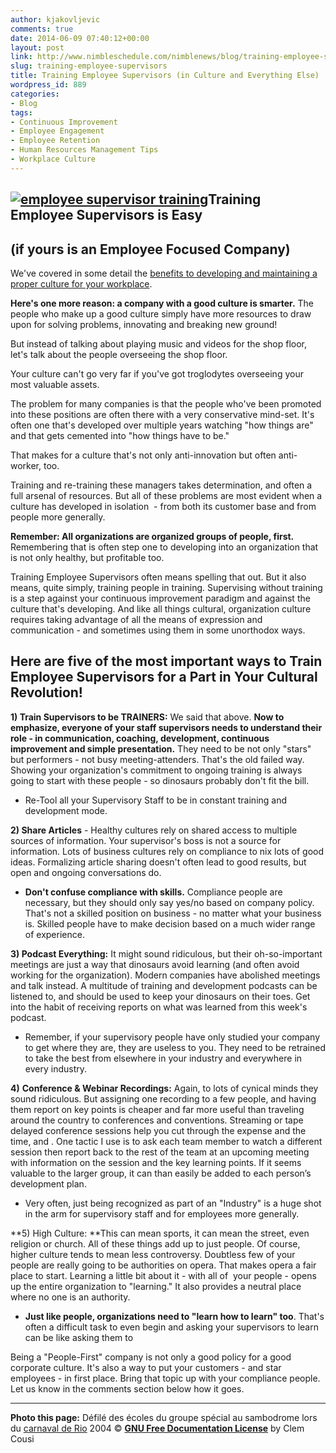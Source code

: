 ```yaml
---
author: kjakovljevic
comments: true
date: 2014-06-09 07:40:12+00:00
layout: post
link: http://www.nimbleschedule.com/nimblenews/blog/training-employee-supervisors/
slug: training-employee-supervisors
title: Training Employee Supervisors (in Culture and Everything Else)
wordpress_id: 889
categories:
- Blog
tags:
- Continuous Improvement
- Employee Engagement
- Employee Retention
- Human Resources Management Tips
- Workplace Culture
---
```


## [![employee supervisor training](http://www.nimbleschedule.com/wp-content/uploads/2014/06/training-employee-supervisors.jpg)](http://www.nimbleschedule.com/wp-content/uploads/2014/06/training-employee-supervisors.jpg)Training Employee Supervisors is Easy




## (if yours is an Employee Focused Company)




We've covered in some detail the [benefits to developing and maintaining a proper culture for your workplace](http://www.nimbleschedule.com/nimblenews/blog/organizational-culture/).

**Here's one more reason: a company with a good culture is smarter.** The people who make up a good culture simply have more resources to draw upon for solving problems, innovating and breaking new ground!

But instead of talking about playing music and videos for the shop floor, let's talk about the people overseeing the shop floor.

Your culture can't go very far if you've got troglodytes overseeing your most valuable assets.

The problem for many companies is that the people who've been promoted into these positions are often there with a very conservative mind-set. It's often one that's developed over multiple years watching "how things are" and that gets cemented into "how things have to be."

That makes for a culture that's not only anti-innovation but often anti-worker, too.

Training and re-training these managers takes determination, and often a full arsenal of resources. But all of these problems are most evident when a culture has developed in isolation  - from both its customer base and from people more generally.

**Remember: All organizations are organized groups of people, first.** Remembering that is often step one to developing into an organization that is not only healthy, but profitable too.

Training Employee Supervisors often means spelling that out. But it also means, quite simply, training people in training. Supervising without training is a step against your continuous improvement paradigm and against the culture that's developing. And like all things cultural, organization culture requires taking advantage of all the means of expression and communication - and sometimes using them in some unorthodox ways.


## Here are five of the most important ways to Train Employee Supervisors for a Part in Your Cultural Revolution!




**1) Train Supervisors to be TRAINERS:** We said that above. **Now to emphasize, everyone of your staff supervisors needs to understand their role - in communication, coaching, development, continuous improvement and simple presentation.** They need to be not only "stars" but performers - not busy meeting-attenders. That's the old failed way. Showing your organization's commitment to ongoing training is always going to start with these people - so dinosaurs probably don't fit the bill.






	
  * Re-Tool all your Supervisory Staff to be in constant training and development mode.




**2) Share Articles** - Healthy cultures rely on shared access to multiple sources of information. Your supervisor's boss is not a source for information. Lots of business cultures rely on compliance to nix lots of good ideas. Formalizing article sharing doesn't often lead to good results, but open and ongoing conversations do.






	
  * **Don't confuse compliance with skills.** Compliance people are necessary, but they should only say yes/no based on company policy. That's not a skilled position on business - no matter what your business is. Skilled people have to make decision based on a much wider range of experience.




**3) Podcast Everything:** It might sound ridiculous, but their oh-so-important meetings are just a way that dinosaurs avoid learning (and often avoid working for the organization). Modern companies have abolished meetings and talk instead. A multitude of training and development podcasts can be listened to, and should be used to keep your dinosaurs on their toes. Get into the habit of receiving reports on what was learned from this week's podcast.






	
  * Remember, if your supervisory people have only studied your company to get where they are, they are useless to you. They need to be retrained to take the best from elsewhere in your industry and everywhere in every industry.




**4)** **Conference & Webinar Recordings:** Again, to lots of cynical minds they sound ridiculous. But assigning one recording to a few people, and having them report on key points is cheaper and far more useful than traveling around the country to conferences and conventions. Streaming or tape delayed conference sessions help you cut through the expense and the time, and . One tactic I use is to ask each team member to watch a different session then report back to the rest of the team at an upcoming meeting with information on the session and the key learning points. If it seems valuable to the larger group, it can than easily be added to each person’s development plan.






	
  * Very often, just being recognized as part of an "Industry" is a huge shot in the arm for supervisory staff and for employees more generally.




**5) High Culture: **This can mean sports, it can mean the street, even religion or church. All of these things add up to just people. Of course, higher culture tends to mean less controversy. Doubtless few of your people are really going to be authorities on opera. That makes opera a fair place to start. Learning a little bit about it - with all of  your people - opens up the entire organization to "learning." It also provides a neutral place where no one is an authority.






	
  * **Just like people, organizations need to "learn how to learn" too**. That's often a difficult task to even begin and asking your supervisors to learn can be like asking them to


Being a "People-First" company is not only a good policy for a good corporate culture. It's also a way to put your customers - and star employees - in first place. Bring that topic up with your compliance people. Let us know in the comments section below how it goes.



________________

**Photo this page:** Défilé des écoles du groupe spécial au sambodrome lors du [carnaval de Rio](http://fr.wikipedia.org/wiki/carnaval_de_Rio) 2004 © **[GNU Free Documentation License](http://en.wikipedia.org/wiki/en:GNU_Free_Documentation_License)** by Clem Cousi
